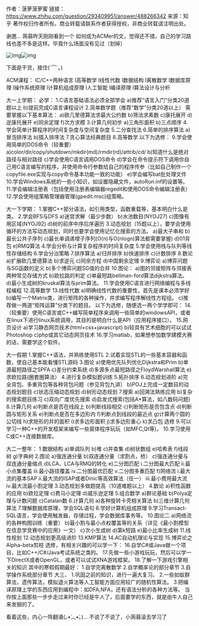 作者：菠萝菠萝蜜
链接：https://www.zhihu.com/question/293409951/answer/488266342
来源：知乎
著作权归作者所有。商业转载请联系作者获得授权，非商业转载请注明出处。



谢邀…
蒟蒻昨天刚刚看到一个  如何成为ACMer的文，觉得还不错，自己的学习路线也差不多是这样。毕竟什么场面没有见过（划掉）



![img](https://pic3.zhimg.com/v2-e9f3d49876c276d16433583fb67dd146_b.jpg)![img](https://pic3.zhimg.com/80/v2-e9f3d49876c276d16433583fb67dd146_720w.jpg)

下面是干货，接住(´⌒`｡)



ACM课程：
lC/C++两种语言
l高等数学
l线性代数
l数据结构
l离散数学
l数据库原理
l操作系统原理
l计算机组成原理
l人工智能
l编译原理
l算法设计与分析





大一上学期：
必学：
1.C语言基础语法必须全部学会
a)推荐“语言入门”分类20道题以上
b)提前完成C语言课程设计
2.简单数学题（推荐“数学”分类20道以上）
需要掌握以下基本算法：
a)欧几里德算法求最大公约数
b)筛法求素数
c)康托展开
d)逆康托展开
e)同余定理
f)次方求模
3.计算几何初步
a)三角形面积
b)三点顺序
4.学会简单计算程序的时间复杂度与空间复杂度
5.二分查找法
6.简单的排序算法
a)冒泡排序法
b)插入排序法
7.贪心算法经典题目
8.高等数学
以下为选修：
9.学会使用简单的DOS命令（较重要）
a)color/dir/copy/shutdown/mkdir(md)/rmdir(rd)/attrib/cd/
b)知道什么是绝对路径与相对路径
c)学会使用C语言调用DOS命令
d)学会在命令提示符下调用你自己用C语言编写的程序，并使用命令行参数给自己的程序传参（比如自己制作一个copyfile.exe实现与copy命令基本功能一致的功能）
e)学会编写bat批处理文件
10.学会Windows系统的一些小知识，如设置隐藏文件，autoRun.inf的设置等。
11.学会编辑注册表（包括使用注册表编辑器regedit和使用DOS命令编辑注册表）
12.学会使用组策略管理器管理(gpedit.msc)组策略。







大一下学期：
1.掌握C++部分语法，如引用类型，函数重载等，基本明白什么是类。
2.学会BFS与DFS
a)迷宫求解（最少步数）
b)水池数目(NYOJ27)
c)图像有用区域(NYOJ92)
d)树的前序中序后序遍历
3.动态规划（15题以上），要学会使用循环的方法写动态规划，同时也要学会使用记忆化搜索的方法。
a)最大子串和
b)最长公共子序列
c)最长单调递增子序列(O(n)与O(nlogn)算法都需要掌握)
d)01背包
e)RMQ算法
4.学会分析与计算复杂程序的时间复杂度
5.学会使用栈与队列等线性存储结构
6.学会分治策略
7.排序算法
a)归并排序
b)快速排序
c)计数排序
8.数论
a)扩展欧几里德算法
b)求逆元
c)同余方程
d)中国剩余定理
9.博弈论
a)博弈问题与SG函数的定义
b)多个博弈问题SG值的合并
10.图论：
a)图的邻接矩阵与邻接表两种常见存储方式
b)欧拉路的判定
c)单最短路bellman-ford算法dijkstra算法。
d)最小生成树的kruskal算法与prim算法。
11.学会使用C语言进行网络编程与多线程编程
12.高等数学
13.线性代数
a)明确线性代数的重要性，首先是课本必须学好
b)编写一个Matrix类，进行矩阵的各种操作，并求编写程序解线性方程组。
c)推荐做一两道“矩阵运算”分类下的题目。
以下为选修，随便选一两个学学即可：
14.（较重要）使用C语言或C++编写简单程序来调用一些简单的windowsAPI，或者在linux下进行linux系统调用，其目的是明白什么是API（应用程序接口）。
15.网页设计
a)学习静态网页技术(html+css+javascript)
b)较具有艺术细胞的可以试试Photoshop
c)php或其它动态网页技术
16.学习matlab，如果想参加数学建模大赛的话，需要学这个软件。



大一假期
1.掌握C++语法，并熟练使用STL
2.试着实现STL的一些基本容器和函数，使自己基本能看懂STL源码
3.图论
a)使用优先队列优化Dijkstra和Prim
b)单源最短路径之SPFA
c)差分约束系统
d)多源多点最短路径之FloydWarshall算法
e)求欧拉路(圈套圈算法）
4.进行复杂模拟题训练
5.拓扑排序
6.动态规划进阶
a)完全背包、多重背包等各种背包问题（参见背包九讲）
b)POJ上完成一定数目的动态规划题目
c)状态压缩动态规划
d)树形动态规划
7.搜索
a)回溯法熟练应用
b)复杂的搜索题目练习
c)双向广度优先搜索
d)启发式搜索(包括A*算法，如八数码问题)
8.计算几何
a)判断点是否在线段上
b)判断线段相交
c)判断矩形是否包含点
d)判断圆与矩形关系
e)判断点是否在多边形内
f)判断点到线段的最近点
g)计算两个圆的公切线
h)求矩形的并的面积
i)求多边形面积
j)求多边形重心
k)求凸包
选修
9.可以学习一种C++的开发框架来编写一些窗体程序玩玩（如MFC,Qt等)。
10.学习使用C或C++连接数据库。



大二一整年：
1.数据结构
a)单调队列
b)堆
c)并查集
d)树状数组
e)哈希表
f)线段树
g)字典树
2.图论
a)强连通分量
b)双连通分量（求割点，桥）
c)强连通分量与双连通分量缩点
d)LCA、LCA与RMQ的转化
e)二分图匹配
i.二分图最大匹配
ii.最小点集覆盖
iii.最小路径覆盖
iv.二分图最优匹配
v.二分图多重匹配
f)网络流
i.最大流的基本SAP
ii.最大流的ISAP或者Dinic等高效算法（任一）
iii.最小费用最大流
iv.最大流最小割定理
3.动态规划多做题提高（10道难题以上）
4.数论
a)积性函数的应用
b)欧拉定理
c)费马小定理
d)威乐逊定理
5.组合数学
a)群论基础
b)Polya定理与计数问题
c)Catalan数
6.计算几何
a)各种旋转卡壳相关算法
b)三维计算几何算法
7.理解数据库原理，学会SQL语句
8.学好计算机组成原理
9.学习Transact-SQL语言，学会使用触发器，存储过程，学会数据库事务等。
10.图论二
a)网络流的各种构图训练（重要）
b)最小割与最小点权覆盖等的关系（详见《最小割模型在信息学竞赛中的应用》一文）
c)次小生成树
d)第k短路
e)最小比率生成树
11.线性规划
12.动态规划更高级进阶
13.KMP算法
14.AC自动机理论与实现
15.博弈论之Alpha-beta剪枝
选修，有相关兴趣的可以学一下：
16.自学C#或Java做一个项目，比如C++/C#/Java考试系统之类的。
17.先做一些小游戏玩玩，然后可以学一下DirectX或者OpenGL，或者可以试试XNA游戏框架。
18.了解一下游戏引擎相关的知识
其中的寒假假期最好：
1.自学完离散数学
2.自学概率论的部分章节
3.自学操作系统部分章节
大三、
1.巩固之前的知识，进行一遍大复习。
2.一些如蚁群算法，遗传算法，模拟退火算法等人工智能方面应用较广的随机性算法。
3.把编译原理上学的东西应用到编程中：如DFA,NFA，还有语法分析的各种方法等。
当你按上面那些一步步走过来时你已经是牛人了，后面要学的东西，就是由牛人自己来发掘的了。


看着这些，内心一阵翻涌(｡•́︿•̀｡)…
不说了不说了，小蒟蒻滚去学习了